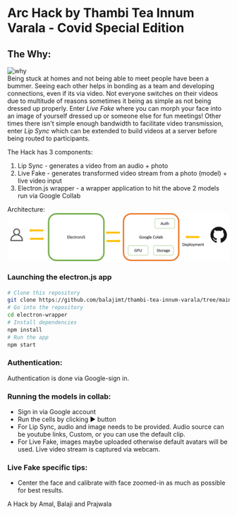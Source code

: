 # Arc Hack by Thambi Tea Innum Varala - Covid Special Edition
## The Why:
<img src="https://cultofthepartyparrot.com/parrots/hd/confusedparrot.gif" alt="why">\
Being stuck at homes and not being able to meet people have been a bummer. Seeing each other helps in bonding as a team and developing connections, even if its via video.
Not everyone switches on their videos due to multitude of reasons sometimes it being as simple as not being dressed up properly. Enter *Live Fake* where you can morph your face into an image of yourself dressed up or someone else for fun meetings!
Other times there isn't simple enough bandwidth to facilitate video transmission, enter *Lip Sync* which can be extended to build videos at a server before being routed to participants.

The Hack has 3 components:
1. Lip Sync - generates a video from  an audio + photo
2. Live Fake - generates transformed video stream from a photo (model) + live video input
3. Electron.js wrapper - a wrapper application to hit the above 2 models run via Google Collab

Architecture: 
<img src="doc_images/Architecture.png" alt="architecture">
### Launching the electron.js app
```bash
# Clone this repository
git clone https://github.com/balajimt/thambi-tea-innum-varala/tree/main/arc-hack-electron-wrapper
# Go into the repository
cd electron-wrapper
# Install dependencies
npm install
# Run the app
npm start
```

### Authentication:
Authentication is done via Google-sign in.

### Running the models in collab:
- Sign in via Google account
- Run the cells by clicking ▶️ button
- For Lip Sync, audio and image needs to be provided. Audio source can be youtube links, Custom, or you can use the default clip.
- For Live Fake, images maybe uploaded otherwise default avatars will be used. Live video stream is captured via webcam.

### Live Fake specific tips:
- Center the face and calibrate with face zoomed-in as much as possible for best results.

A Hack by Amal, Balaji and Prajwala 